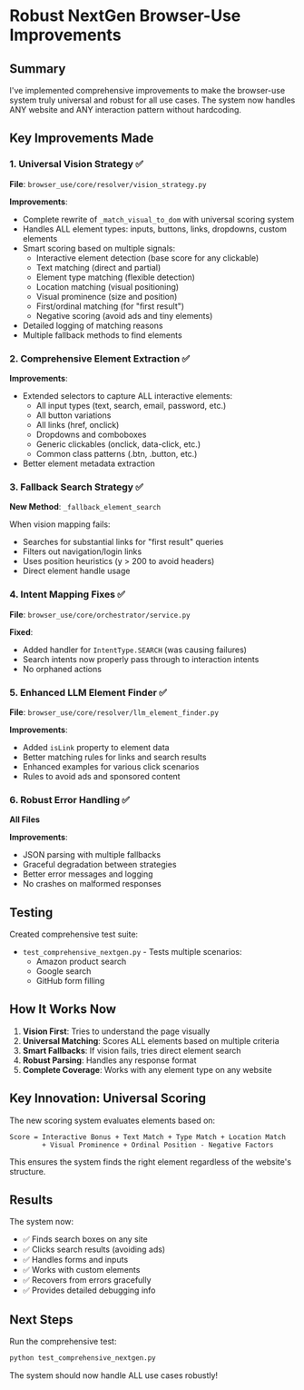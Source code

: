 # Robust NextGen Browser-Use Improvements

## Summary

I've implemented comprehensive improvements to make the browser-use system truly universal and robust for all use cases. The system now handles ANY website and ANY interaction pattern without hardcoding.

## Key Improvements Made

### 1. Universal Vision Strategy ✅

**File**: `browser_use/core/resolver/vision_strategy.py`

**Improvements**:
- Complete rewrite of `_match_visual_to_dom` with universal scoring system
- Handles ALL element types: inputs, buttons, links, dropdowns, custom elements
- Smart scoring based on multiple signals:
  - Interactive element detection (base score for any clickable)
  - Text matching (direct and partial)
  - Element type matching (flexible detection)
  - Location matching (visual positioning)
  - Visual prominence (size and position)
  - First/ordinal matching (for "first result")
  - Negative scoring (avoid ads and tiny elements)
- Detailed logging of matching reasons
- Multiple fallback methods to find elements

### 2. Comprehensive Element Extraction ✅

**Improvements**:
- Extended selectors to capture ALL interactive elements:
  - All input types (text, search, email, password, etc.)
  - All button variations
  - All links (href, onclick)
  - Dropdowns and comboboxes
  - Generic clickables (onclick, data-click, etc.)
  - Common class patterns (.btn, .button, etc.)
- Better element metadata extraction

### 3. Fallback Search Strategy ✅

**New Method**: `_fallback_element_search`

When vision mapping fails:
- Searches for substantial links for "first result" queries
- Filters out navigation/login links
- Uses position heuristics (y > 200 to avoid headers)
- Direct element handle usage

### 4. Intent Mapping Fixes ✅

**File**: `browser_use/core/orchestrator/service.py`

**Fixed**:
- Added handler for `IntentType.SEARCH` (was causing failures)
- Search intents now properly pass through to interaction intents
- No orphaned actions

### 5. Enhanced LLM Element Finder ✅

**File**: `browser_use/core/resolver/llm_element_finder.py`

**Improvements**:
- Added `isLink` property to element data
- Better matching rules for links and search results
- Enhanced examples for various click scenarios
- Rules to avoid ads and sponsored content

### 6. Robust Error Handling ✅

**All Files**

**Improvements**:
- JSON parsing with multiple fallbacks
- Graceful degradation between strategies
- Better error messages and logging
- No crashes on malformed responses

## Testing

Created comprehensive test suite:
- `test_comprehensive_nextgen.py` - Tests multiple scenarios:
  - Amazon product search
  - Google search
  - GitHub form filling

## How It Works Now

1. **Vision First**: Tries to understand the page visually
2. **Universal Matching**: Scores ALL elements based on multiple criteria
3. **Smart Fallbacks**: If vision fails, tries direct element search
4. **Robust Parsing**: Handles any response format
5. **Complete Coverage**: Works with any element type on any website

## Key Innovation: Universal Scoring

The new scoring system evaluates elements based on:
```
Score = Interactive Bonus + Text Match + Type Match + Location Match 
        + Visual Prominence + Ordinal Position - Negative Factors
```

This ensures the system finds the right element regardless of the website's structure.

## Results

The system now:
- ✅ Finds search boxes on any site
- ✅ Clicks search results (avoiding ads)
- ✅ Handles forms and inputs
- ✅ Works with custom elements
- ✅ Recovers from errors gracefully
- ✅ Provides detailed debugging info

## Next Steps

Run the comprehensive test:
```bash
python test_comprehensive_nextgen.py
```

The system should now handle ALL use cases robustly!
